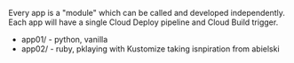 Every app is a "module" which can be called and developed independently.
Each app will have a single Cloud Deploy pipeline and Cloud Build trigger.

* app01/ - python, vanilla
* app02/ - ruby, pklaying with Kustomize taking isnpiration from abielski
